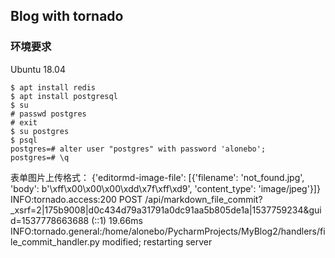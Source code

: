 ## Blog with tornado

### 环境要求
Ubuntu 18.04
```shell
$ apt install redis
$ apt install postgresql
$ su
# passwd postgres
# exit
$ su postgres
$ psql
postgres=# alter user "postgres" with password 'alonebo';
postgres=# \q
```

表单图片上传格式：
{'editormd-image-file': [{'filename': 'not_found.jpg', 'body': b'\xff\x00\x00\x00\xdd\x7f\xff\xd9', 'content_type': 'image/jpeg'}]}
INFO:tornado.access:200 POST /api/markdown_file_commit?_xsrf=2|175b9008|d0c434d79a31791a0dc91aa5b805de1a|1537759234&guid=1537778663688 (::1) 19.66ms
INFO:tornado.general:/home/alonebo/PycharmProjects/MyBlog2/handlers/file_commit_handler.py modified; restarting server

